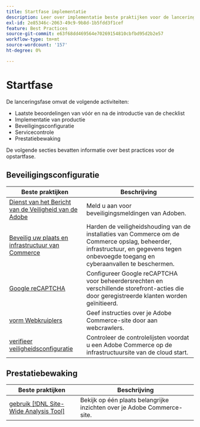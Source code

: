 ```yaml
---
title: Startfase implementatie
description: Leer over implementatie beste praktijken voor de lanceringsfase van projecten van Adobe Commerce.
exl-id: 2e85346c-2063-49c9-9b8d-1b5fdd3f1cef
feature: Best Practices
source-git-commit: e63f68dd469564e70269154810cbfbd95d2b2e57
workflow-type: tm+mt
source-wordcount: '157'
ht-degree: 0%

---
```


# Startfase

De lanceringsfase omvat de volgende activiteiten:

- Laatste beoordelingen van vóór en na de introductie van de checklist
- Implementatie van productie
- Beveiligingsconfiguratie
- Servicecontrole
- Prestatiebewaking

De volgende secties bevatten informatie over best practices voor de opstartfase.

## Beveiligingsconfiguratie

| Beste praktijken | Beschrijving |
|------------------------------------------------------------------------------------------------------------------------------------|--------------------------------------------------------------------------------------------------------------------------------------------------------------------------|
| [ Dienst van het Bericht van de Veiligheid van de Adobe ](https://www.adobe.com/subscription/adbeSecurityNotifications.html) | Meld u aan voor beveiligingsmeldingen van Adoben. |
| [ Beveilig uw plaats en infrastructuur van Commerce ](security-best-practices.md) | Harden de veiligheidshouding van de installaties van Commerce om de Commerce opslag, beheerder, infrastructuur, en gegevens tegen onbevoegde toegang en cyberaanvallen te beschermen. |
| [ Google reCAPTCHA ](https://experienceleague.adobe.com/docs/commerce-admin/systems/security/captcha/security-google-recaptcha.html) | Configureer Google reCAPTCHA voor beheerdersrechten en verschillende storefront-acties die door geregistreerde klanten worden geïnitieerd. |
| [ vorm Webkruiplers ](robots-txt.md) | Geef instructies over je Adobe Commerce-site door aan webcrawlers. |
| [ verifieer veiligheidsconfiguratie ](https://experienceleague.adobe.com/docs/commerce-cloud-service/user-guide/launch/checklist.html) | Controleer de controlelijsten voordat u een Adobe Commerce op de infrastructuursite van de cloud start. |

## Prestatiebewaking

| Beste praktijken | Beschrijving |
|------------------------------------------------------------------------------------------------------------------------------------------------|----------------------------------------------------------------------|
| [ gebruik  [!DNL Site-Wide Analysis Tool]](../../../tools/site-wide-analysis-tool/intro.md#integrations-with-other-adobe-commerce-support-tools) | Bekijk op één plaats belangrijke inzichten over je Adobe Commerce-site. |
